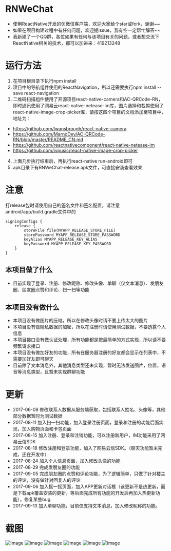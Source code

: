 # RNWeChat
* 使用ReactNative开发的仿微信客户端，欢迎大家给个star或fork，谢谢~~
* 如果在项目构建过程中有任何问题，欢迎提issue，我有空一定帮忙解答~~
* 我新建了一个QQ群，各位如果有任何与该项目有关的问题，或者想交流下ReactNative相关的技术，都可以加进来：419213248

# 运行方法
1. 在项目根目录下执行npm install
2. 项目中的导航组件使用的ReactNavigation，所以还需要执行npm install --save react-navigation
3. 二维码扫描组件使用了开源项目react-native-camera和AC-QRCode-RN，即时通讯使用了网易云react-native-netease-im库，图片选择和裁剪使用了react-native-image-crop-picker库，请按这四个项目的文档添加至项目中，地址为：
  * https://github.com/lwansbrough/react-native-camera
  * https://github.com/MarnoDev/AC-QRCode-RN/blob/master/README_CN.md
  * https://github.com/reactnativecomponent/react-native-netease-im
  * https://github.com/ivpusic/react-native-image-crop-picker
4. 上面几步执行结束后，再执行react-native run-android即可
5. apk目录下有RNWeChat-release.apk文件，可直接安装查看效果

# 注意
打release包时请使用自己的签名文件和签名配置，请注意android/app/build.gradle文件中的
```
signingConfigs {
    release {
        storeFile file(MYAPP_RELEASE_STORE_FILE)
        storePassword MYAPP_RELEASE_STORE_PASSWORD
        keyAlias MYAPP_RELEASE_KEY_ALIAS
        keyPassword MYAPP_RELEASE_KEY_PASSWORD
    }
}
```
## 本项目做了什么
* 目前实现了登录、注册、修改昵称、修改头像、单聊（仅文本消息）、发朋友圈、朋友圈点赞和评论、扫一扫等功能
## 本项目没有做什么
* 本项目没有做图片的压缩，所以在修改头像时请不要上传太大的图片
* 本项目没有做隐私数据的加密，所以在注册时请使用测试数据，不要透露个人信息
* 本项目接口没有做认证处理，所有功能都是按最简单的方式实现，所以请不要频繁请求接口
* 本项目没有做加好友的功能，所有在服务器注册的好友都会显示在列表中，不需要加好友即可聊天
* 目前除了文本消息外，其他消息类型还未实现，暂时无法发送图片，位置，语音等消息类型，且暂未实现群聊功能

# 更新
* 2017-06-08 修改联系人数据从服务端获取，包括联系人姓名、头像等，其他部分数据暂时为测试数据
* 2017-08-11 加入扫一扫功能，加入登录注册页面，登录和注册的功能后面实现，加入购物页面和卡包页面
* 2017-08-15 加入注册、登录和注销功能，可以注册新用户，IM功能采用了网易云信SDK
* 2017-08-18 修改注册和登录功能，加入了网易云信SDK。（聊天功能暂未完成，还在开发中）
* 2017-08-24 加入个人信息页面，加入修改头像的功能
* 2017-08-29 完成发朋友圈的功能
* 2017-09-05 完成朋友圈的点赞和评论功能，为了逻辑简单，只做了针对楼主的评论，没有做针对回复人的评论
* 2017-09-06 加入摇一摇页面，加入APP更新对话框（该更新不是热更新，而是下载apk覆盖安装的更新，等后面完成所有功能的开发后再加入热更新功能），修复某些bug
* 2017-09-13 加入单聊功能，目前仅支持文本消息，加入修改昵称的功能。

# 截图
![image](https://github.com/yubo725/RNWeChat/blob/master/screenshots/666.png)
![image](https://github.com/yubo725/RNWeChat/blob/master/screenshots/111.png)
![image](https://github.com/yubo725/RNWeChat/blob/master/screenshots/222.png)
![image](https://github.com/yubo725/RNWeChat/blob/master/screenshots/333.png)
![image](https://github.com/yubo725/RNWeChat/blob/master/screenshots/444.png)
![image](https://github.com/yubo725/RNWeChat/blob/master/screenshots/555.png)
